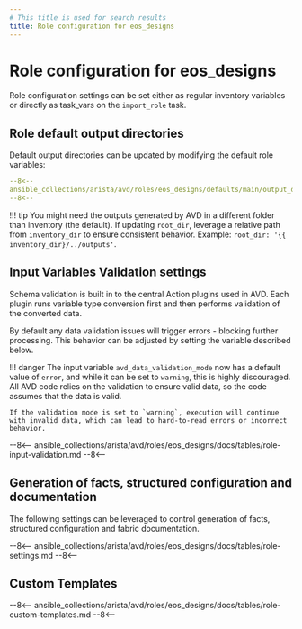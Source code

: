 ```yaml
---
# This title is used for search results
title: Role configuration for eos_designs
---
```

<!--
  ~ Copyright (c) 2023-2025 Arista Networks, Inc.
  ~ Use of this source code is governed by the Apache License 2.0
  ~ that can be found in the LICENSE file.
  -->

# Role configuration for eos_designs

Role configuration settings can be set either as regular inventory variables or directly as task_vars on the `import_role` task.

## Role default output directories

Default output directories can be updated by modifying the default role variables:

``` yaml
--8<--
ansible_collections/arista/avd/roles/eos_designs/defaults/main/output_directories.yml
--8<--
```

!!! tip
    You might need the outputs generated by AVD in a different folder than inventory (the default). If updating `root_dir`, leverage a relative path from `inventory_dir` to ensure consistent behavior. Example: `root_dir: '{{ inventory_dir}/../outputs'`.

## Input Variables Validation settings

Schema validation is built in to the central Action plugins used in AVD. Each plugin runs variable type conversion first and then
performs validation of the converted data.

By default any data validation issues will trigger errors - blocking further processing.
This behavior can be adjusted by setting the variable described below.

!!! danger
    The input variable `avd_data_validation_mode` now has a default value of `error`, and while it can be set to `warning`, this is highly discouraged.
    All AVD code relies on the validation to ensure valid data, so the code assumes that the data is valid.

    If the validation mode is set to `warning`, execution will continue with invalid data, which can lead to hard-to-read errors or incorrect behavior.

--8<--
ansible_collections/arista/avd/roles/eos_designs/docs/tables/role-input-validation.md
--8<--

## Generation of facts, structured configuration and documentation

The following settings can be leveraged to control generation of facts, structured configuration and fabric documentation.

--8<--
ansible_collections/arista/avd/roles/eos_designs/docs/tables/role-settings.md
--8<--

## Custom Templates

--8<--
ansible_collections/arista/avd/roles/eos_designs/docs/tables/role-custom-templates.md
--8<--
